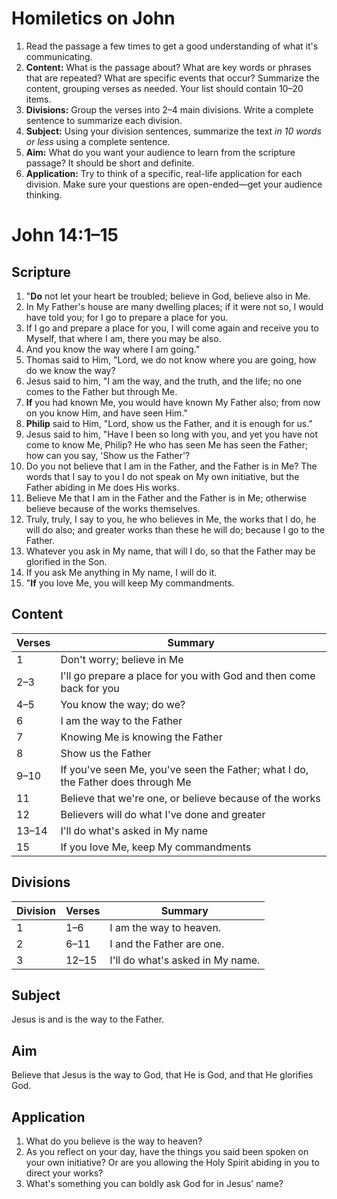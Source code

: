 # Homiletics on John

1. Read the passage a few times to get a good understanding of what it's
   communicating.
1. **Content:**  What is the passage about?  What are key words or phrases
   that are repeated?  What are specific events that occur?  Summarize the
   content, grouping verses as needed.  Your list should contain 10&ndash;20
   items.
1. **Divisions:**  Group the verses into 2&ndash;4 main divisions.  Write a
   complete sentence to summarize each division.
1. **Subject:**  Using your division sentences, summarize the text
   *in 10 words or less* using a complete sentence.
1. **Aim:**  What do you want your audience to learn from the scripture
   passage?  It should be short and definite.
1. **Application:**  Try to think of a specific, real-life application for
   each division.  Make sure your questions are open-ended&mdash;get your
   audience thinking.

# John 14:1&ndash;15

## Scripture

1. "**Do** not let your heart be troubled; believe in God, believe also in Me.
2. In My Father's house are many dwelling places; if it were not so, I would have told you; for I go to prepare a place for you.
3. If I go and prepare a place for you, I will come again and receive you to Myself, that where I am, there you may be also.
4. And you know the way where I am going."
5. Thomas said to Him, "Lord, we do not know where you are going, how do we know the way?
6. Jesus said to him, "I am the way, and the truth, and the life; no one comes to the Father but through Me.
7. **If** you had known Me, you would have known My Father also; from now on you know Him, and have seen Him."
8. **Philip** said to Him, "Lord, show us the Father, and it is enough for us."
9. Jesus said to him, "Have I been so long with you, and yet you have not come to know Me, Philip?  He who has seen Me has seen the Father; how can you say, 'Show us the Father'?
10. Do you not believe that I am in the Father, and the Father is in Me?  The words that I say to you I do not speak on My own initiative, but the Father abiding in Me does His works.
11. Believe Me that I am in the Father and the Father is in Me; otherwise believe because of the works themselves.
12. Truly, truly, I say to you, he who believes in Me, the works that I do, he will do also; and greater works than these he will do; because I go to the Father.
13. Whatever you ask in My name, that will I do, so that the Father may be glorified in the Son.
14. If you ask Me anything in My name, I will do it.
15. "**If** you love Me, you will keep My commandments.

## Content

| Verses      | Summary                                                                          |
| ----------- | -------------------------------------------------------------------------------- |
| 1           | Don't worry; believe in Me                                                       |
| 2&ndash;3   | I'll go prepare a place for you with God and then come back for you              |
| 4&ndash;5   | You know the way; do we?                                                         |
| 6           | I am the way to the Father                                                       |
| 7           | Knowing Me is knowing the Father                                                 |
| 8           | Show us the Father                                                               |
| 9&ndash;10  | If you've seen Me, you've seen the Father; what I do, the Father does through Me |
| 11          | Believe that we're one, or believe because of the works                          |
| 12          | Believers will do what I've done and greater                                     |
| 13&ndash;14 | I'll do what's asked in My name                                                  |
| 15          | If you love Me, keep My commandments                                             |

## Divisions

| Division | Verses      | Summary                          |
| -------- | ----------- | -------------------------------- |
| 1        | 1&ndash;6   | I am the way to heaven.          |
| 2        | 6&ndash;11  | I and the Father are one.        |
| 3        | 12&ndash;15 | I'll do what's asked in My name. |

## Subject

Jesus is and is the way to the Father.

## Aim

Believe that Jesus is the way to God, that He is God, and that He glorifies God.

## Application

1. What do you believe is the way to heaven?
2. As you reflect on your day, have the things you said been spoken on your own initiative?  Or are you allowing the Holy Spirit abiding in you to direct your works?
3. What's something you can boldly ask God for in Jesus' name?
